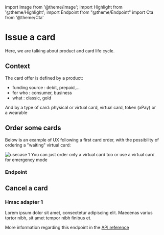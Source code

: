 import Image from '@theme/Image';
import Highlight from '@theme/Highlight';
import Endpoint from "@theme/Endpoint"
import Cta from '@theme/Cta'

# Issue a card
Here, we are talking about product and card life cycle.
## Context
The card offer is defined by a product:
- funding source : debit, prepaid,...
- for who : consumer, business
- what : classic, gold

And by a type of card: physical or virtual card, virtual card, token (xPay) or a wearable

## Order some cards
Below is an example of UX following a first card order, with the possibility of ordering a "waiting" virtual card:

<Image src="docs/Card_Order.png" alt="usecase 1"/>

<Highlight>
You can just order only a virtual card too or use a virtual card for emergency mode
</Highlight>

### Endpoint

## Cancel a card

### Hmac adapter 1

Lorem ipsum dolor sit amet, consectetur adipiscing elit. Maecenas varius tortor nibh, sit amet tempor nibh finibus et.

More information regarding this endpoint in the [API reference](/api/api1)

<Endpoint apiUrl="/v1.0/migrationProxy" path="/api​/v1.0​/users​/{userid}​/kyc​/identitycontrol" method="post"/>

<!-- <Endpoint apiUrl="/v1.0/migrationProxy" path="​/api/v1.0/users/{userid}/cards/{id}" method="delete"/> -->

<Cta
  context="doc"
  ui="button"
  link="/api/api1"
  label="Try it out"
/>

